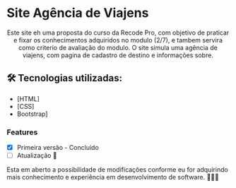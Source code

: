 # Site Agência de Viajens

<p align="center">Este site eh uma proposta do curso da Recode Pro, com objetivo de praticar e fixar os conhecimentos adquiridos no modulo (2/7), e tambem servira como criterio de avaliação do modulo. O site simula uma agência de viajens, com pagina de cadastro de destino e informações sobre.</p>

## 🛠 Tecnologias utilizadas:

<!--ts-->
   * [HTML]
   * [CSS]
   * Bootstrap]
<!--te-->


  
  ### Features

- [x] Primeira versão - Concluido
- [ ] Atualização 🚀

Esta em aberto a possibilidade de modificações conforme eu for adquirindo mais conhecimento e experiência em desenvolvimento de software. 🚀🚀🚀


